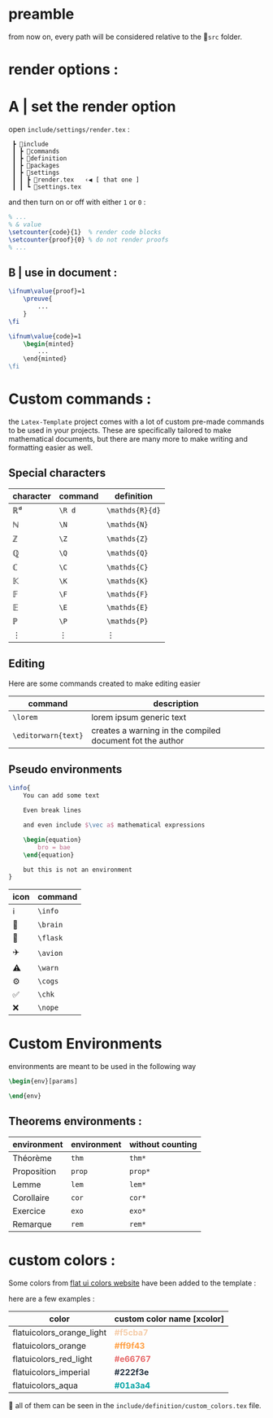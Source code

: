 # preamble

from now on, every path will be considered relative to the 📁`src` folder.

# render options :

# A | set the render option

open `include/settings/render.tex` :

```
 ┣ 📂include
 ┃ ┣ 📂commands
 ┃ ┣ 📂definition
 ┃ ┣ 📂packages
 ┃ ┣ 📂settings
 ┃ ┃ ┣ 📜render.tex   ‹◀ [ that one ]
 ┃ ┃ ┗ 📜settings.tex
```

and then turn on or off with either `1` or `0` :

```latex
% ...
% & value
\setcounter{code}{1}  % render code blocks
\setcounter{proof}{0} % do not render proofs
% ...
```

## B | use in document :

```latex
\ifnum\value{proof}=1
    \preuve{
        ...
    }
\fi

```

```latex
\ifnum\value{code}=1
    \begin{minted}
        ...
    \end{minted}
\fi
```

# Custom commands :

the `Latex-Template` project comes with a lot of custom pre-made commands to be used in your projects. These are specifically tailored to make mathematical documents, but there are many more to make writing and formatting easier as well.

## Special characters

| character | command  | definition      |
| --------- | -------- | --------------- |
| ℝᵈ        | `\R d`   | `\mathds{R}{d}` |
| ℕ         | `\N`     | `\mathds{N}`    |
| ℤ         | `\Z`     | `\mathds{Z}`    |
| ℚ         | `\Q`     | `\mathds{Q}`    |
| ℂ         | `\C`     | `\mathds{C}`    |
| 𝕂         | `\K`     | `\mathds{K}`    |
| 𝔽         | `\F`     | `\mathds{F}`    |
| 𝔼         | `\E`     | `\mathds{E}`    |
| ℙ         | `\P`     | `\mathds{P}`    |
| $\vdots$  | $\vdots$ | $\vdots$        |

## Editing

Here are some commands created to make editing easier

| command             | description                                               |
| ------------------- | --------------------------------------------------------- |
| `\lorem`            | lorem ipsum generic text                                  |
| `\editorwarn{text}` | creates a warning in the compiled document fot the author |

## Pseudo environments

```latex
\info{
    You can add some text

    Even break lines

    and even include $\vec a$ mathematical expressions

    \begin{equation}
        bro = bae
    \end{equation}

    but this is not an environment
}
```

| icon | command  |
| ---- | -------- |
| ℹ️   | `\info`  |
| 🧠   | `\brain` |
| 🧪   | `\flask` |
| ✈️   | `\avion` |
| ⚠️   | `\warn`  |
| ⚙️   | `\cogs`  |
| ✅   | `\chk`   |
| ❌   | `\nope`  |

# Custom Environments

environments are meant to be used in the following way

```latex
\begin{env}[params]

\end{env}
```

## Theorems environments :

| environment | environment | without counting |
| ----------- | ----------- | ---------------- |
| Théorème    | `thm`       | `thm*`           |
| Proposition | `prop`      | `prop*`          |
| Lemme       | `lem`       | `lem*`           |
| Corollaire  | `cor`       | `cor*`           |
| Exercice    | `exo`       | `exo*`           |
| Remarque    | `rem`       | `rem*`           |

# custom colors :

Some colors from [flat ui colors website](https://flatuicolors.com/) have been added to the template :

here are a few examples :

| color                     | custom color name [xcolor]                        |
| ------------------------- | ------------------------------------------------- |
| flatuicolors_orange_light | <strong style="color : #f5cba7;">#f5cba7</strong> |
| flatuicolors_orange       | <strong style="color : #ff9f43;">#ff9f43</strong> |
| flatuicolors_red_light    | <strong style="color : #e66767;">#e66767</strong> |
| flatuicolors_imperial     | <strong style="color : #222f3e;">#222f3e</strong> |
| flatuicolors_aqua         | <strong style="color : #01a3a4;">#01a3a4</strong> |

👀 all of them can be seen in the `include/definition/custom_colors.tex` file.
